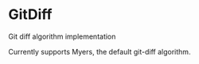 # GitDiff
Git diff algorithm implementation

Currently supports Myers, the default git-diff algorithm.

